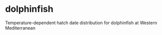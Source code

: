 # dolphinfish
Temperature-dependent hatch date distribution for dolphinfish at Western Mediterranean
